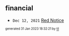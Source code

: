 ## financial


* <code>Dec 12, 2021</code> [Red Notice](2021-12-15T21-11-09-red-notice.md)

<sup><sub>generated 31 Jan 2023 18:32:21 by <a href='https://github.com/senorprogrammer/til'>til</a></sub></sup>
